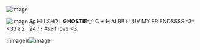 ![image](![image](https://github.com/user-attachments/assets/d5aeb425-bcbe-4cca-a066-de919120dc90)
)
        

![image](![image](https://github.com/user-attachments/assets/80b8eabe-b609-4cbb-908a-1c2c7d472279)
)
            𝜗𝜚  HIII *SHO*+ **GHOSTIE**^_^  C + H ALR!!    ꒰  LUV MY FRIENDSSSS ^3^ <33  ꒰   2 . 24 *!*   ꒰ #self love <3.    

![image](![image](https://github.com/user-attachments/assets/646bb1a8-26fe-430a-afea-39dd5cff44dc)

